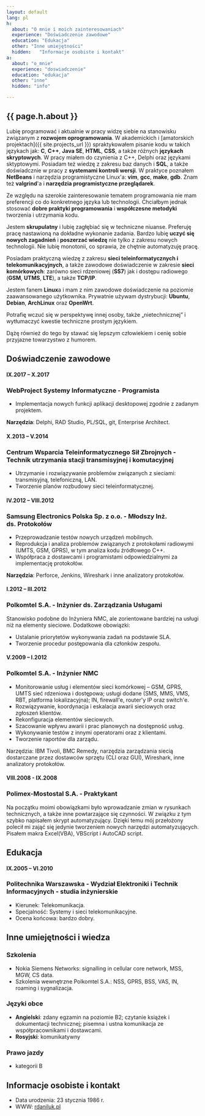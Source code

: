 ```yaml
---
layout: default
lang: pl
h:
  about: "O mnie i moich zainteresowaniach"
  experience: "Doświadczenie zawodowe"
  education: "Edukacja"
  other: "Inne umiejętności"
  hidden:   "Informacje osobiste i kontakt"
a:
  about: "o_mnie"
  experience: "doswiadczenie"
  education: "edukacja"
  other: "inne"
  hidden: "info"

---
```


## <a name="o_mnie"></a>{{ page.h.about }}

Lubię programować i aktualnie w pracy widzę siebie na stanowisku związanym z **rozwojem oprogramowania**. W akademickich i [amatorskich projektach]({{ site.projects_url }}) spraktykowałem pisanie kodu w takich językach jak: **C**, **C++**, **Java&nbsp;SE**, **HTML**, **CSS**, a także różnych **językach skryptowych**. W pracy miałem do czynienia z C++, Delphi oraz językami sktyptowymi. Posiadam też wiedzę z zakresu baz danych i **SQL**, a także doświadcznie w pracy z **systemami kontroli wersji**. W praktyce poznałem **NetBeans** i narzędzia programistyczne Linux'a: **vim**, **gcc**, **make**, **gdb**. Znam też **valgrind**'a i **narzędzia programistyczne przeglądarek**.

Ze względu na szerokie zainteresowanie tematem programowania nie mam preferencji co do konkretnego języka lub technologii. Chciałbym jednak stosować **dobre praktyki programowania** i **współczesne metodyki** tworzenia i utrzymania kodu.

Jestem **skrupulatny** i lubię zagłębiać się w techniczne niuanse. Preferuję pracę nastawioną na dokładne wykonanie zadania. Bardzo lubię **uczyć się nowych zagadnień** i **poszerzać wiedzę** nie tylko z zakresu nowych technologii. Nie lubię monotonii, co sprawia, że chętnie automatyzuję pracę.

Posiadam praktyczną wiedzę z zakresu **sieci teleinformatycznych i telekomunikacyjnych**, a także zawodowe doświadczenie w zakresie **sieci komórkowych**: zarówno sieci rdzeniowej (**SS7**) jak i dostępu radiowego (**GSM**, **UTMS**, **LTE**), a także **TCP/IP**.

Jestem fanem **Linux**a i mam z nim zawodowe doświadczenie na poziomie zaawansowanego użytkownika. Prywatnie używam dystrybucji: **Ubuntu**, **Debian**, **ArchLinux** oraz **OpenWrt**.

Potrafię wczuć się w perspektywę innej osoby, także „nietechnicznej” i wytłumaczyć kwestie techniczne prostym językiem.

Dążę również do tego by stawać się lepszym człowiekiem i cenię sobie przyjazne towarzystwo z humorem.

## <a name="doswiadczenie"></a>Doświadczenie zawodowe
#### IX.2017 – X.2017
### WebProject Systemy Informatyczne - **Programista**

- Implementacja nowych funkcji aplikacji desktopowej zgodnie z zadanym projektem.

**Narzędzia**: Delphi, RAD Studio, PL/SQL, git, Enterprise Architect.

#### X.2013 – V.2014
### Centrum Wsparcia Teleinformatycznego Sił Zbrojnych - **Technik utrzymania stacji transmisyjnej i komutacyjnej**

- Utrzymanie i rozwiązywanie problemów związanych z sieciami: transmisyjną, telefoniczną, LAN.
- Tworzenie planów rozbudowy sieci teleinformatycznej.

#### IV.2012 – VIII.2012
### Samsung Electronics Polska Sp. z o.o. - **Młodszy Inż. ds.&nbsp;Protokołów**

- Przeprowadzanie testów nowych urządzeń mobilnych.
- Reprodukcja i analiza problemów związanych z protokołami radiowymi (UMTS, GSM, GPRS), w tym analiza kodu źródłowego C++.
- Współpraca z dostawcami i programistami odpowiedzialnymi za implementację protokołów.

**Narzędzia**: Perforce, Jenkins, Wireshark i inne analizatory protokołów.

#### I.2012 – III.2012
### Polkomtel S.A. - **Inżynier ds. Zarządzania Usługami**

Stanowisko podobne do Inżyniera NMC, ale zorientowane bardziej na usługi niż na elementy sieciowe. Dodatkowe obowiązki:
- Ustalanie priorytetów wykonywania zadań na podstawie SLA.
- Tworzenie procedur postępowania dla członków zespołu.

#### V.2009 – I.2012
### Polkomtel S.A. - **Inżynier NMC**

- Monitorowanie usług i elementów sieci komórkowej – GSM, GPRS, UMTS sieć rdzeniowa i dostępowa; usługi dodane (SMS, MMS, VMS, RBT, platforma lokalizacyjna); IN, firewall'e, router'y IP oraz switch'e.
- Rozwiązywanie, koordynacja i eskalacja awarii sieciowych oraz zgłoszeń klientów.
- Rekonfiguracja elementów sieciowych.
- Szacowanie wpływu awarii i prac planowych na dostępność usług.
- Wykonywanie testów z innymi operatorami oraz z klientami.
- Tworzenie raportów dla zarządu.

Narzędzia: IBM Tivoli, BMC Remedy, narzędzia zarządzania siecią dostarczane przez dostawców sprzętu (CLI oraz GUI), Wireshark, inne analizatory protokołów.

#### VIII.2008 - IX.2008
### Polimex-Mostostal S.A. - **Praktykant**

Na początku moimi obowiązkami było wprowadzanie zmian w rysunkach technicznych, a także inne powtarzające się czynności. W związku z tym szybko napisałem skrypt automatyzujący. Dzięki temu mój przełożony polecił mi zająć się jedynie tworzeniem nowych narzędzi automatyzujących. Pisałem makra Excel(VBA), VBScript i AutoCAD script.

## <a name="edukacja"></a>Edukacja
#### IX.2005 – VI.2010
### Politechnika Warszawska - **Wydział Elektroniki i Technik Informacyjnych** - studia inżynierskie

- Kierunek: Telekomunikacja.
- Specjalność: Systemy i sieci telekomunikacyjne.
- Ocena końcowa: bardzo dobry.

## <a name="inne"></a>Inne umiejętności i wiedza

### Szkolenia

- Nokia Siemens Networks: signalling in cellular core network, MSS, MGW, CS data.
- Szkolenia wewnętrzne Polkomtel S.A.: NSS, GPRS, BSS, VAS, IN, roaming i sygnalizacja.

### Języki obce
- **Angielski**: zdany egzamin na poziomie B2; czytanie książek i dokumentacji technicznej; pisemna i ustna komunikacja ze współpracownikami i dostawcami.
- **Rosyjski**: komunikatywny

### Prawo jazdy
- kategorii B

## <a name="info"></a>Informacje osobiste i kontakt

- Data urodzenia: 23 stycznia 1986 r.
- WWW: [rdaniluk.pl](https://rdaniluk.pl)
